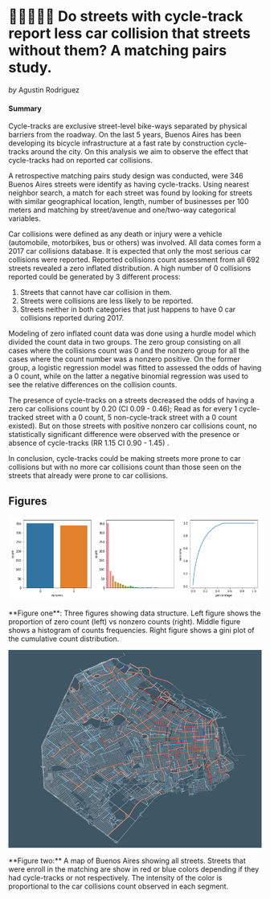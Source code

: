 # 🚴🏽‍♀️💥🚗 Do streets with cycle-track report less car collision that streets without them? A matching pairs study.

*by* Agustin Rodriguez

#### Summary

Cycle-tracks are exclusive street-level bike-ways separated by physical barriers from the roadway. On the last 5 years, Buenos Aires has been developing its bicycle infrastructure at a fast rate by construction cycle-tracks around the city. On this analysis we aim to observe the effect that cycle-tracks had on reported car collisions.

A retrospective matching pairs study design was conducted, were 346 Buenos Aires streets were identify as having cycle-tracks. Using nearest neighbor search, a match for each street was found by looking for streets with similar geographical location, length, number of businesses per 100 meters and matching by street/avenue and one/two-way categorical variables. 

Car collisions were defined as any death or injury were a vehicle (automobile, motorbikes, bus or others) was involved. All data comes form a 2017 car collisions database. It is expected that only the most serious car collisions were reported. Reported collisions count assessment from all 692 streets revealed a zero inflated distribution. A high number of 0 collisions reported could be generated by 3 different process:

1. Streets that cannot have car collision in them.
2. Streets were collisions are less likely to be reported.
3. Streets neither in both categories that just happens to have 0 car collisions reported during 2017.

Modeling of zero inflated count data was done using a hurdle model which divided the count data in two groups. The zero group consisting on all cases where the collisions count was 0 and the nonzero group for all the cases where the count number was a nonzero positive. On the former group, a logistic regression model was fitted to assessed the odds of having a 0 count, while on the latter a negative binomial regression was used to see the relative differences on the collision counts.

The presence of cycle-tracks on a streets decreased the odds of having a zero car collisions count by 0.20 (CI 0.09 - 0.46); Read as for every 1 cycle-tracked street with a 0 count, 5 non-cycle-track street with a 0 count existed). But on those streets with positive nonzero car collisions count, no statistically significant difference were observed with the presence or absence of cycle-tracks (RR 1.15 CI 0.90 - 1.45) .

In conclusion, cycle-tracks could be making streets more prone to car collisions but with no more car collisions count than those seen on the streets that already were prone to car collisions.

## Figures


<p align="center">
  <img src="assets/figure1.png"/>
</p>
**Figure one**: Three figures showing data structure. Left figure shows the proportion of zero count (left)  vs nonzero counts (right). Middle figure shows a histogram of counts frequencies. Right figure shows a gini plot of the cumulative count distribution.

<p align="center">
  <img src="assets/figure_main.png"/>
</p>
**Figure two:** A map of Buenos Aires showing all streets. Streets that were enroll in the matching are show in red or blue colors depending if they had cycle-tracks or not respectively. The intensity of the color is proportional to the car collisions count observed in each segment.